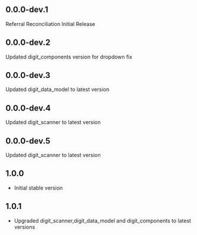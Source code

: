 ## 0.0.0-dev.1

Referral Reconciliation Initial Release

## 0.0.0-dev.2

Updated digit_components version for dropdown fix

## 0.0.0-dev.3

Updated digit_data_model to latest version

## 0.0.0-dev.4

Updated digit_scanner to latest version

## 0.0.0-dev.5

Updated digit_scanner to latest version

## 1.0.0

* Initial stable version

## 1.0.1

* Upgraded digit_scanner,digit_data_model and digit_components to latest versions